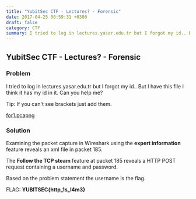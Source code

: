 ```yaml
---
title: "YubitSec CTF - Lectures? - Forensic"
date: 2017-04-25 08:59:31 +0300
draft: false
category: CTF
summary: I tried to log in lectures.yasar.edu.tr but I forgot my id.. But I have this file I think it has my id in it. Can you help me?
---
```

## YubitSec CTF - Lectures? - Forensic
### Problem

I tried to log in lectures.yasar.edu.tr but I forgot my id.. But I have this file I think it has my id in it. Can you help me?

Tip: If you can't see brackets just add them.

[for1.pcapng](#)

### Solution

Examining the packet capture in Wireshark using the __expert information__ feature reveals an xml file in packet 185.

The __Follow the TCP steam__ feature at packet 185 reveals a HTTP POST request containing a username and password.

Based on the problem statement the username is the flag.

FLAG: __YUBITSEC{http_1s_l4m3}__
